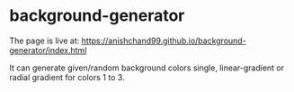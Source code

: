 # background-generator
The page is live at:
https://anishchand99.github.io/background-generator/index.html

It can generate given/random background colors single, linear-gradient or radial gradient 
for colors 1 to 3.
